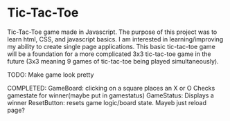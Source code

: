 # Tic-Tac-Toe
Tic-Tac-Toe game made in Javascript.
The purpose of this project was to learn html, CSS, and javascript basics. I am interested in learning/improving my ability to create single page applications. This basic tic-tac-toe game will be a foundation for a more complicated 3x3 tic-tac-toe game in the future (3x3 meaning 9 games of tic-tac-toe being played simultaneously).


TODO:
Make game look pretty

COMPLETED:
GameBoard:
    clicking on a square places an X or O
    Checks gamestate for winner(maybe put in gamestatus)
GameStatus:
    Displays a winner
ResetButton:
    resets game logic/board state. Mayeb just reload page? 